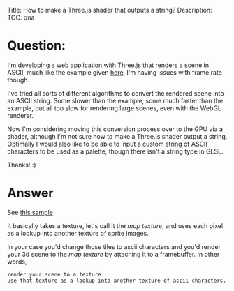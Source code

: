 Title: How to make a Three.js shader that outputs a string?
Description:
TOC: qna

# Question:

I'm developing a web application with Three.js that renders a scene in ASCII, much like the example given [here](http://threejs.org/examples/#canvas_ascii_effect). I'm having issues with frame rate though.

I've tried all sorts of different algorithms to convert the rendered scene into an ASCII string. Some slower than the example, some much faster than the example, but all too slow for rendering large scenes, even with the WebGL renderer.

Now I'm considering moving this conversion process over to the GPU via a shader, although I'm not sure how to make a Three.js shader output a string. Optimally I would also like to be able to input a custom string of ASCII characters to be used as a palette, though there isn't a string type in GLSL.

Thanks! :)

# Answer

See [this sample](http://blog.tojicode.com/2012/07/sprite-tile-maps-on-gpu.html)

It basically takes a texture, let's call it the *map texture*, and uses each pixel as a lookup into another texture of sprite images. 

In your case you'd change those tiles to ascii characters and you'd render your 3d scene to the *map texture* by attaching it to a framebuffer. In other words,

    render your scene to a texture 
    use that texture as a lookup into another texture of ascii characters.


